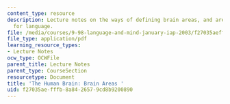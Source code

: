```yaml
---
content_type: resource
description: Lecture notes on the ways of defining brain areas, and areas that matter
  for language.
file: /media/courses/9-98-language-and-mind-january-iap-2003/f27035aefffb8a8426579cd8b9200890_lecture_note_1.pdf
file_type: application/pdf
learning_resource_types:
- Lecture Notes
ocw_type: OCWFile
parent_title: Lecture Notes
parent_type: CourseSection
resourcetype: Document
title: 'The Human Brain: Brain Areas '
uid: f27035ae-fffb-8a84-2657-9cd8b9200890
---
```

